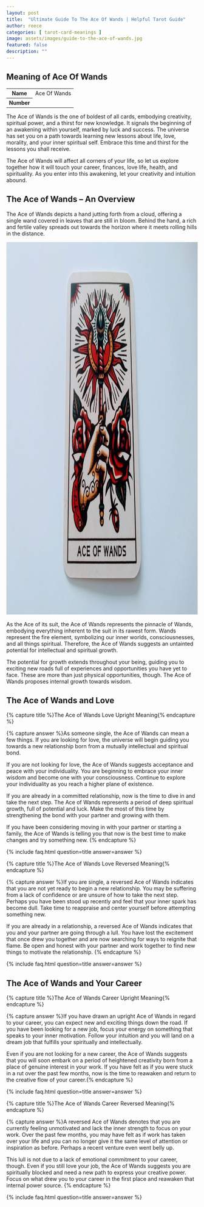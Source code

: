 ```yaml
---
layout: post
title:  "Ultimate Guide To The Ace Of Wands | Helpful Tarot Guide"
author: reece
categories: [ tarot-card-meanings ]
image: assets/images/guide-to-the-ace-of-wands.jpg
featured: false
description: ""
---
```


## Meaning of Ace Of Wands

<div class="overview">

  <table>
    <tbody>
      <tr>
        <th>Name</th>
        <td>Ace Of Wands</td>
      </tr>
      <tr>
        <th>Number</th>
        <td></td>
      </tr>
    </tbody>
  </table>

</div>

The Ace of Wands is the one of boldest of all cards, embodying creativity, spiritual power, and a thirst for new knowledge. It signals the beginning of an awakening within yourself, marked by luck and success. The universe has set you on a path towards learning new lessons about life, love, morality, and your inner spiritual self. Embrace this time and thirst for the lessons you shall receive.

The Ace of Wands will affect all corners of your life, so let us explore together how it will touch your career, finances, love life, health, and spirituality. As you enter into this awakening, let your creativity and intuition abound.

## The Ace of Wands – An Overview

The Ace of Wands depicts a hand jutting forth from a cloud, offering a single wand covered in leaves that are still in bloom. Behind the hand, a rich and fertile valley spreads out towards the horizon where it meets rolling hills in the distance. 

<img width="1280" height="977" src="/assets/images/tarot-cards/ace-of-wands.jpg" />

As the Ace of its suit, the Ace of Wands represents the pinnacle of Wands, embodying everything inherent to the suit in its rawest form. Wands represent the fire element, symbolizing our inner worlds, consciousnesses, and all things spiritual. Therefore, the Ace of Wands suggests an untainted potential for intellectual and spiritual growth.

The potential for growth extends throughout your being, guiding you to exciting new roads full of experiences and opportunities you have yet to face. These are more than just physical opportunities, though. The Ace of Wands proposes internal growth towards wisdom. 

## The Ace of Wands and Love

{% capture title %}The Ace of Wands Love Upright Meaning{% endcapture %}

{% capture answer %}As someone single, the Ace of Wands can mean a few things. If you are looking for love, the universe will begin guiding you towards a new relationship born from a mutually intellectual and spiritual bond. 

If you are not looking for love, the Ace of Wands suggests acceptance and peace with your individuality. You are beginning to embrace your inner wisdom and become one with your consciousness. Continue to explore your individuality as you reach a higher plane of existence.

If you are already in a committed relationship, now is the time to dive in and take the next step. The Ace of Wands represents a period of deep spiritual growth, full of potential and luck. Make the most of this time by strengthening the bond with your partner and growing with them. 

If you have been considering moving in with your partner or starting a family, the Ace of Wands is telling you that now is the best time to make changes and try something new. {% endcapture %}

{% include faq.html question=title answer=answer %}

{% capture title %}The Ace of Wands Love Reversed Meaning{% endcapture %}

{% capture answer %}If you are single, a reversed Ace of Wands indicates that you are not yet ready to begin a new relationship. You may be suffering from a lack of confidence or are unsure of how to take the next step. Perhaps you have been stood up recently and feel that your inner spark has become dull. Take time to reappraise and center yourself before attempting something new. 

If you are already in a relationship, a reversed Ace of Wands indicates that you and your partner are going through a lull. You have lost the excitement that once drew you together and are now searching for ways to reignite that flame. Be open and honest with your partner and work together to find new things to motivate the relationship. {% endcapture %}

{% include faq.html question=title answer=answer %}

## The Ace of Wands and Your Career

{% capture title %}The Ace of Wands Career Upright Meaning{% endcapture %}

{% capture answer %}If you have drawn an upright Ace of Wands in regard to your career, you can expect new and exciting things down the road. If you have been looking for a new job, focus your energy on something that speaks to your inner motivation. Follow your intuition and you will land on a dream job that fulfills your spiritually and intellectually. 

Even if you are not looking for a new career, the Ace of Wands suggests that you will soon embark on a period of heightened creativity born from a place of genuine interest in your work. If you have felt as if you were stuck in a rut over the past few months, now is the time to reawaken and return to the creative flow of your career.{% endcapture %}

{% include faq.html question=title answer=answer %}

{% capture title %}The Ace of Wands Career Reversed Meaning{% endcapture %}

{% capture answer %}A reversed Ace of Wands denotes that you are currently feeling unmotivated and lack the inner strength to focus on your work. Over the past few months, you may have felt as if work has taken over your life and you can no longer give it the same level of attention or inspiration as before. Perhaps a recent venture even went belly up. 

This lull is not due to a lack of emotional commitment to your career, though. Even if you still love your job, the Ace of Wands suggests you are spiritually blocked and need a new path to express your creative power. Focus on what drew you to your career in the first place and reawaken that internal power source. {% endcapture %}

{% include faq.html question=title answer=answer %}
